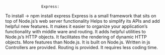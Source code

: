                     Express: 

To install -> npm install express
Express is a small framework that sits on top of Node.js’s web server functionality
Helps to simplify its APIs and add helpful new features.
It makes it easier to organize your application’s functionality with middle ware and routing.
It adds helpful utilities to Node.js’s HTTP objects.
It facilitates the rendering of dynamic HTTP objects.
More features than Node.js.
It is built on Node.js.
Written in js
Controllers are provided.
Routing is provided.
It requires less coding time.